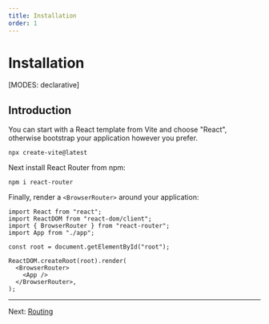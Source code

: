 ```yaml
---
title: Installation
order: 1
---
```


# Installation

[MODES: declarative]

## Introduction

You can start with a React template from Vite and choose "React", otherwise bootstrap your application however you prefer.

```shellscript nonumber
npx create-vite@latest
```

Next install React Router from npm:

```shellscript nonumber
npm i react-router
```

Finally, render a `<BrowserRouter>` around your application:

```tsx lines=[3,9-11]
import React from "react";
import ReactDOM from "react-dom/client";
import { BrowserRouter } from "react-router";
import App from "./app";

const root = document.getElementById("root");

ReactDOM.createRoot(root).render(
  <BrowserRouter>
    <App />
  </BrowserRouter>,
);
```

---

Next: [Routing](./routing)
